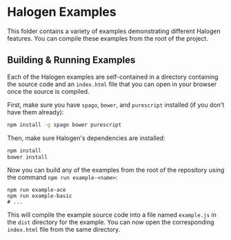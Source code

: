 # Halogen Examples

This folder contains a variety of examples demonstrating different Halogen features. You can compile these examples from the root of the project.

## Building & Running Examples

Each of the Halogen examples are self-contained in a directory containing the source code and an `index.html` file that you can open in your browser once the source is compiled.

First, make sure you have `spago`, `bower`, and `purescript` installed (if you don't have them already):

```sh
npm install -g spago bower purescript
```

Then, make sure Halogen's dependencies are installed:

```sh
npm install
bower install
```

Now you can build any of the examples from the root of the repository using the command `npm run example-<name>`:

```text
npm run example-ace
npm run example-basic
# ...
```

This will compile the example source code into a file named `example.js` in the `dist` directory for the example. You can now open the corresponding `index.html` file from the same directory.
